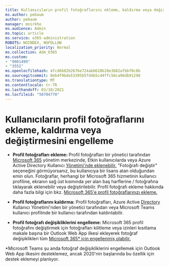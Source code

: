 ```yaml
---
title: Kullanıcıların profil fotoğraflarını ekleme, kaldırma veya değiştirmesini engelleme
ms.author: pebaum
author: pebaum
manager: mnirkhe
ms.audience: Admin
ms.topic: article
ms.service: o365-administration
ROBOTS: NOINDEX, NOFOLLOW
localization_priority: Normal
ms.collection: Adm_O365
ms.custom:
- "9001499"
- "3552"
ms.openlocfilehash: 4fcd6682b2676e724ab6628b28e3b82afbbf0c8b
ms.sourcegitcommit: 0eb4f9bde53395b5fd4b5cd4ffc56ca96db91298
ms.translationtype: MT
ms.contentlocale: tr-TR
ms.lasthandoff: 03/10/2021
ms.locfileid: "50704770"
---
```

# <a name="add-remove-or-prevent-users-from-changing-profile-photos"></a>Kullanıcıların profil fotoğraflarını ekleme, kaldırma veya değiştirmesini engelleme

- **Profil fotoğrafları ekleme:** Profil fotoğrafları bir yönetici tarafından [Microsoft 365](https://admin.microsoft.com/Adminportal/Home?source=applauncher#/users) yönetim merkezinde, Etkin kullanıcılarda veya Azure Active Directory Kullanıcı [Yönetimi'nde eklenebilir.](https://portal.azure.com/#blade/Microsoft_AAD_IAM/UsersManagementMenuBlade/AllUsers)  "Fotoğrafı değiştir" seçeneğini görmüyorsanız, bu kullanıcıya bir lisans atan olduğundan emin olun. Fotoğraflar, herhangi bir Microsoft 365 hizmetinin kullanıcı profiline, ekranın sağ üst kısmında yer alan baş harflerine / fotoğrafına tıklayarak eklenebilir veya değiştirilebilir. Profil fotoğrafı ekleme hakkında daha fazla bilgi için bkz. [Microsoft 365'e profil fotoğraflarınızı ekleme.](https://support.office.com/article/add-your-profile-photo-to-office-365-2eaf93fd-b3f1-43b9-9cdc-bdcd548435b7)

- **Profil fotoğraflarını kaldırma:** Profil fotoğrafları, Azure Active [Directory](https://portal.azure.com/#blade/Microsoft_AAD_IAM/UsersManagementMenuBlade/AllUsers) Kullanıcı Yönetimi'nden bir yönetici tarafından veya Microsoft Teams kullanıcı profilinde bir kullanıcı tarafından kaldırılabilir.

- **Profil fotoğrafı değişikliklerini engelleme:** Microsoft 365 profil fotoğrafını değiştirmek için fotoğrafları kilitleme veya izinleri kısıtlama makale başına bir Outlook Web App ilkesi ekleyerek fotoğraf değişiklikleri tüm [Microsoft 365* için engellenmiş olabilir.](https://answers.microsoft.com/msoffice/forum/msoffice_o365admin-mso_dep365-mso_o365b/locking-photos-or-restricting-permissions-to/1d19ae4f-de5d-4c3d-a0ad-4b8b8ac32e3d)

*Microsoft Teams şu anda fotoğraf değişikliklerini engellemek için Outlook Web App ilkesini desteklemez, ancak 2020'nin başlarında bu özellik için destek eklemeyi planlıyor.
